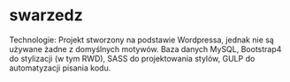# swarzedz

Technologie:
Projekt stworzony na podstawie Wordpressa, jednak nie są używane żadne z domyślnych motywów.
Baza danych MySQL,
Bootstrap4 do stylizacji (w tym RWD),
SASS do projektowania stylów,
GULP do automatyzacji pisania kodu.

